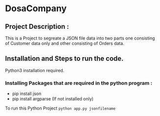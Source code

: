 # DosaCompany

## Project Description :

This is a Project to segreate a JSON file data into two parts one consisting of Customer data only and other consisting of Orders data.

## Installation and Steps to run the code.

Python3 installation required.

### Installing Packages that are required in the python program :

- pip install json 
- pip install argparse
(If not installed only)

To run this Python Project `python app.py jsonfilename`
